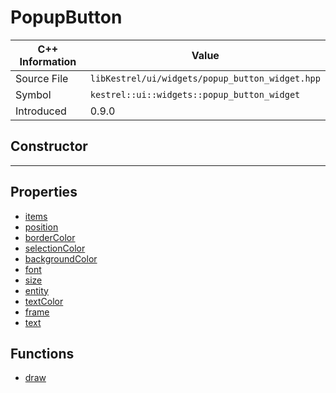 
# PopupButton

| C++ Information | Value |
| --- | --- |
| Source File | `libKestrel/ui/widgets/popup_button_widget.hpp` |
| Symbol | `kestrel::ui::widgets::popup_button_widget` |
| Introduced | 0.9.0 |

## Constructor

---

## Properties

 - [items](items.md)
 - [position](position.md)
 - [borderColor](borderColor.md)
 - [selectionColor](selectionColor.md)
 - [backgroundColor](backgroundColor.md)
 - [font](font.md)
 - [size](size.md)
 - [entity](entity.md)
 - [textColor](textColor.md)
 - [frame](frame.md)
 - [text](text.md)

## Functions

 - [draw](draw.md)

